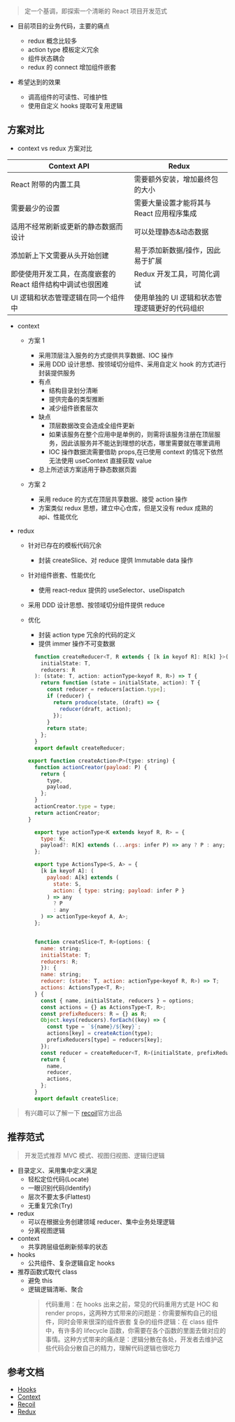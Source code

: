 > 定一个基调，即探索一个清晰的 React 项目开发范式

- 目前项目的业务代码，主要的痛点

  - redux 概念比较多
  - action type 模板定义冗余
  - 组件状态耦合
  - redux 的 connect 增加组件嵌套

- 希望达到的效果
  - 调高组件的可读性、可维护性
  - 使用自定义 hooks 提取可复用逻辑

## 方案对比

- context vs redux 方案对比

| Context API                                                 | Redux                                          |
| ----------------------------------------------------------- | ---------------------------------------------- |
| React 附带的内置工具                                        | 需要额外安装，增加最终包的大小                 |
| 需要最少的设置                                              | 需要大量设置才能将其与 React 应用程序集成      |
| 适用不经常刷新或更新的静态数据而设计                        | 可以处理静态&动态数据                          |
| 添加新上下文需要从头开始创建                                | 易于添加新数据/操作，因此易于扩展              |
| 即使使用开发工具，在高度嵌套的 React 组件结构中调试也很困难 | Redux 开发工具，可简化调试                     |
| UI 逻辑和状态管理逻辑在同一个组件中                         | 使用单独的 UI 逻辑和状态管理逻辑更好的代码组织 |

- context

  - 方案 1

    - 采用顶层注入服务的方式提供共享数据、IOC 操作
    - 采用 DDD 设计思想、按领域切分组件、采用自定义 hook 的方式进行封装提供服务
    - 有点
      - 结构目录划分清晰
      - 提供完备的类型推断
      - 减少组件嵌套层次
    - 缺点
      - 顶层数据改变会造成全组件更新
      - 如果该服务在整个应用中是单例的，则需将该服务注册在顶层服务，因此该服务并不能达到理想的状态，哪里需要就在哪里调用
      - IOC 操作数据流需要借助 props,在已使用 context 的情况下依然无法使用 useContext 直接获取 value
    - 总上所述该方案适用于静态数据页面

  - 方案 2

    - 采用 reduce 的方式在顶层共享数据、接受 action 操作
    - 方案类似 redux 思想，建立中心仓库，但是又没有 redux 成熟的 api、性能优化

- redux

  - 针对已存在的模板代码冗余
    - 封装 createSlice、对 reduce 提供 Immutable data 操作
  - 针对组件嵌套、性能优化
    - 使用 react-redux 提供的 useSelector、useDispatch
  - 采用 DDD 设计思想、按领域切分组件提供 reduce
  - 优化

    - 封装 action type 冗余的代码的定义
    - 提供 immer 操作不可变数据

    ```js
      function createReducer<T, R extends { [k in keyof R]: R[k] }>(
        initialState: T,
        reducers: R
      ): (state: T, action: actionType<keyof R, R>) => T {
        return function (state = initialState, action): T {
          const reducer = reducers[action.type];
          if (reducer) {
            return produce(state, (draft) => {
              reducer(draft, action);
            });
          }
          return state;
        };
      }
      export default createReducer;

    ```

    ```js
    export function createAction<P>(type: string) {
      function actionCreator(payload: P) {
        return {
          type,
          payload,
        };
      }
      actionCreator.type = type;
      return actionCreator;
    }
    ```

    ```js
      export type actionType<K extends keyof R, R> = {
        type: K;
        payload?: R[K] extends (...args: infer P) => any ? P : any;
      };

      export type ActionsType<S, A> = {
        [k in keyof A]: (
          payload: A[k] extends (
            state: S,
            action: { type: string; payload: infer P }
          ) => any
            ? P
            : any
        ) => actionType<keyof A, A>;
      };
    ```

    ```js

      function createSlice<T, R>(options: {
        name: string;
        initialState: T;
        reducers: R;
        }): {
        name: string;
        reducer: (state: T, action: actionType<keyof R, R>) => T;
        actions: ActionsType<T, R>;
      } {
        const { name, initialState, reducers } = options;
        const actions = {} as ActionsType<T, R>;
        const prefixReducers: R = {} as R;
        Object.keys(reducers).forEach((key) => {
          const type = `${name}/${key}`;
          actions[key] = createAction(type);
          prefixReducers[type] = reducers[key];
        });
        const reducer = createReducer<T, R>(initialState, prefixReducers);
        return {
          name,
          reducer,
          actions,
        };
      }
      export default createSlice;
    ```

> 有兴趣可以了解一下 [recoil](https://recoiljs.org/)官方出品

## 推荐范式

> 开发范式推荐 MVC 模式、视图归视图、逻辑归逻辑

- 目录定义、采用集中定义满足
  - 轻松定位代码(Locate)
  - 一眼识别代码(Identify)
  - 层次不要太多(Flattest)
  - 无重复冗余(Try)
- redux
  - 可以在根据业务创建领域 reducer、集中业务处理逻辑
  - 分离视图逻辑
- context
  - 共享跨层级低刷新频率的状态
- hooks
  - 公共组件、复杂逻辑自定 hooks
- 推荐函数式取代 class
  - 避免 this
  - 逻辑逻辑清晰、聚合
    > 代码重用：在 hooks 出来之前，常见的代码重用方式是 HOC 和 render props，这两种方式带来的问题是：你需要解构自己的组件，同时会带来很深的组件嵌套
    > 复杂的组件逻辑：在 class 组件中，有许多的 lifecycle 函数，你需要在各个函数的里面去做对应的事情。这种方式带来的痛点是：逻辑分散在各处，开发者去维护这些代码会分散自己的精力，理解代码逻辑也很吃力

## 参考文档

- [Hooks](https://chttycode.github.io/sys-doc/programme/react-hooks.html)
- [Context](https://chttycode.github.io/sys-doc/programme/react-context.html)
- [Recoil](https://chttycode.github.io/sys-doc/programme/react-recoil.html)
- [Redux](https://chttycode.github.io/sys-doc/programme/react-statue.html)
